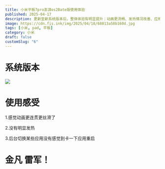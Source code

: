```yaml
---
title: 小米平板7pro澎湃os2Bate版使用体验
published: 2025-04-17
description: 更新至新系统版本后，整体体验有明显提升：动画更流畅、发热情况改善、应用切换更加顺畅。本文分享实际使用感受。
image: https://cdn.fis.ink/img/2025/04/18/68013a58b160d.jpg
tags: [小米, pad, 平板]
category: 小米
draft: false
customSlug: "6"
---
```


# 系统版本

![](https://cdn.fis.ink/img/2025/04/18/680135d18da6a.jpg)

# 使用感受

1.感觉动画更连贯更丝滑了

2.没有明显发热

3.后台切换某些应用没有感觉到卡一下应用重启

# 金凡 雷军！